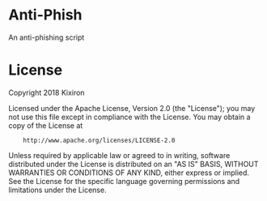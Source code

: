 # Anti-Phish
An anti-phishing script

# License
Copyright 2018 Kixiron

Licensed under the Apache License, Version 2.0 (the "License");
you may not use this file except in compliance with the License.
You may obtain a copy of the License at
```
    http://www.apache.org/licenses/LICENSE-2.0
```
Unless required by applicable law or agreed to in writing, software
distributed under the License is distributed on an "AS IS" BASIS,
WITHOUT WARRANTIES OR CONDITIONS OF ANY KIND, either express or implied.
See the License for the specific language governing permissions and
limitations under the License.

